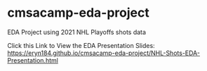 # cmsacamp-eda-project
EDA Project using 2021 NHL Playoffs shots data

Click this Link to View the EDA Presentation Slides: https://eryn184.github.io/cmsacamp-eda-project/NHL-Shots-EDA-Presentation.html

